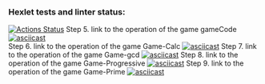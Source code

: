 ### Hexlet tests and linter status:
[![Actions Status](https://github.com/olegserbat/php-project-45/actions/workflows/hexlet-check.yml/badge.svg)](https://github.com/olegserbat/php-project-45/actions)
Step 5. link to the operation of the game gameCode      [![asciicast](https://asciinema.org/a/DqwwQRgXwf4WZMH7XfzGPBSYy.svg)](https://asciinema.org/a/DqwwQRgXwf4WZMH7XfzGPBSYy)  
Step 6. link to the operation of the game Game-Calc  [![asciicast](https://asciinema.org/a/ksLiRguWw7HQEgAajFe3iPANo.svg)](https://asciinema.org/a/ksLiRguWw7HQEgAajFe3iPANo)
Step 7. link to the operation of the game Game-gcd [![asciicast](https://asciinema.org/a/yrZvU3J9tHXaD7LYmjEEZnsjm.svg)](https://asciinema.org/a/yrZvU3J9tHXaD7LYmjEEZnsjm)
Step 8. link to the operation of the game Game-Progressive [![asciicast](https://asciinema.org/a/R3fTmFaZSwLR0R1veRlvBXZVp.svg)](https://asciinema.org/a/R3fTmFaZSwLR0R1veRlvBXZVp)
Step 9. link to the operation of the game Game-Prime  [![asciicast](https://asciinema.org/a/ZuGkCo8TTfGLqvfJ3POd4q3ME.svg)](https://asciinema.org/a/ZuGkCo8TTfGLqvfJ3POd4q3ME)
